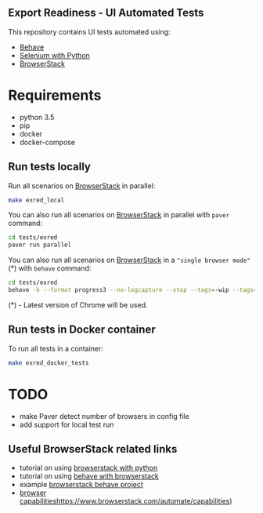Export Readiness - UI Automated Tests
-------------------------------------

This repository contains UI tests automated using:
* [Behave](https://pythonhosted.org/behave/)
* [Selenium with Python](https://selenium-python.readthedocs.io/)
* [BrowserStack](https://www.browserstack.com/automate) 


# Requirements

* python 3.5
* pip
* docker
* docker-compose


## Run tests locally

Run all scenarios on [BrowserStack](https://www.browserstack.com/automate) in parallel:

```bash
make exred_local
```

You can also run all scenarios on [BrowserStack](https://www.browserstack.com/automate) in parallel with `paver` command:
```bash
cd tests/exred
paver run parallel
```

You can also run all scenarios on [BrowserStack](https://www.browserstack.com/automate) in a `"single browser mode"` (*) with `behave` command: 
```bash
cd tests/exred
behave -k --format progress3 --no-logcapture --stop --tags=-wip --tags=-skip --tags=~fixme
```

(*) - Latest version of Chrome will be used.


## Run tests in Docker container

To run all tests in a container:

```bash
make exred_docker_tests
```


# TODO
* make Paver detect number of browsers in config file
* add support for local test run

## Useful BrowserStack related links

* tutorial on using [browserstack with python](https://www.browserstack.com/automate/python)
* tutorial on using [behave with browserstack](https://www.browserstack.com/automate/behave)
* example [browserstack behave project](https://github.com/browserstack/behave-browserstack)
* [browser capabilities]()https://www.browserstack.com/automate/capabilities)